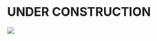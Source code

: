 # **UNDER CONSTRUCTION**
![](http://bestanimations.com/Site/Construction/under-construction-animated-gif-7.gif)
